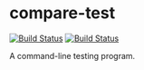 # compare-test

[![Build Status](https://travis-ci.org/jonathanvdc/compare-test.svg?branch=master)](https://travis-ci.org/jonathanvdc/compare-test)
[![Build Status](https://ci.appveyor.com/api/projects/status/syxawhhy7ek5osbk?svg=true)](https://ci.appveyor.com/project/jonathanvdc/compare-test)

A command-line testing program.
